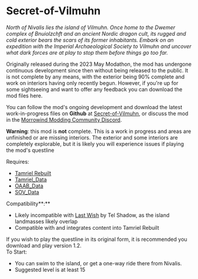 # Secret-of-Vilmuhn

_North of Nivalis lies the island of Vilmuhn. Once home to the Dwemer complex of Bnuiolzchft and an ancient Nordic dragon cult, its rugged and cold exterior bears the scars of its former inhabitants. Embark on an expedition with the Imperial Archaeological Society to Vilmuhn and uncover what dark forces are at play to stop them before things go too far._  
  
Originally released during the 2023 May Modathon, the mod has undergone continuous development since then without being released to the public. It is not complete by any means, with the exterior being 90% complete and work on interiors having only recently begun. However, if you're up for some sightseeing and want to offer any feedback you can download the mod files here.  
  
You can follow the mod's ongoing development and download the latest work-in-progress files on **Github** at [Secret-of-Vilmuhn](https://github.com/MasssiveJuice08/Secret-of-Vilmuhn), or discuss the mod in the [Morrowind Modding Community Discord](https://discord.com/channels/210394599246659585/1145919837290364929).   
  
**Warning**: this mod is **not** complete. This is a work in progress and areas are unfinished or are missing interiors. The exterior and some interiors are completely explorable, but it is likely you will experience issues if playing the mod's questline﻿  
  
Requires:  

- [Tamriel Rebuilt](https://www.nexusmods.com/morrowind/mods/42145)﻿
- [Tamriel_Data](https://www.nexusmods.com/morrowind/mods/44537)﻿
- [OAAB_Data](https://www.nexusmods.com/morrowind/mods/49042)
- [SOV_Data](https://www.nexusmods.com/morrowind/mods/55322)﻿﻿  
  
Compatibility**:**  

- Likely incompatible with [Last Wish](https://www.nexusmods.com/morrowind/mods/53990)﻿ by Tel Shadow, as the island landmasses likely overlap
- Compatible with and integrates content into Tamriel Rebuilt  
  
If you wish to play the questline in its original form, it is recommended you download and play version 1.2.  
To Start:  
- You can swim to the island, or get a one-way ride there from Nivalis.  
- Suggested level is at least 15
